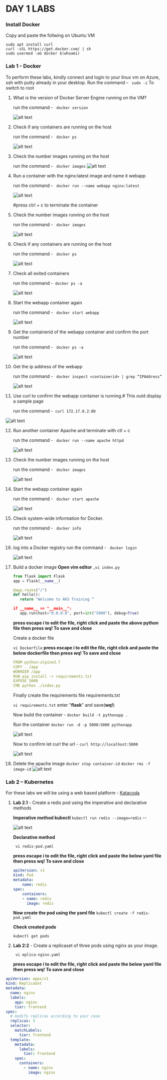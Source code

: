 # DAY 1 LABS


### Install Docker

Copy and paste the follwing on Ubuntu VM
``` 
sudo apt install curl
curl -sSL https://get.docker.com/ | sh
sudo usermod -aG docker $(whoami)
```



### Lab 1 - Docker
To perform these labs, kindly connect and login to your linux vm on Azure, ssh with putty already in your desktop. Run the command – ```  sudo -i ``` To switch to root

1.  What is the version of Docker Server Engine running on the VM?
    
    run the command - ```  docker version ```

    ![alt text](../img/docker-version.png "docker version")

2.  Check if any containers are running on the host
     
    run the command - ```  docker ps ```

    ![alt text](../img/docker-ps.png "docker ps")

3.  Check the number images running on the host 
   
    run the command - ```  docker images ```
    ![alt text](../img/docker-img.png "docker image")

4.  Run a container with the nginx:latest image and name it webapp
    
    run the command - ```  docker run --name webapp nginx:latest ``` 

    ![alt text](../img/docker-output.png "docker image")

     #press ctrl + c to terminate the container

5.  Check the number images running on the host 

    run the command - ```  docker images ```

     ![alt text](../img/docker-img2.png "docker image")

6.  Check if any containers are running on the host

    run the command -  ```  docker ps ```
    
    ![alt text](../img/docker-ps.png "docker ps")

7.  Check all exited containers

    run the command -```  docker ps -a ```

    ![alt text](../img/docker-psa.png "docker ps -a")

8.  Start the webapp container again
 
    run the command - ```  docker start webapp ```

     ![alt text](../img/docker-start.png "docker start")

9.  Get the containerid of the webapp container and confirm the port number

     run the command - ```  docker ps -a ```

     ![alt text](../img/docker-psa2.png "docker ps -a")


10. Get the ip address of the webapp

     run the command - ```  docker inspect <containerid> | grep “IPAddress” ```

    ![alt text](../img/docker-inspect.png "docker get ip address")

 
11. Use curl to confirm the webapp container is running.# This ould display a sample page

    run the command -```  curl 172.17.0.2:80 ```

   ![alt text](../img/curl-output.png "curl output")

12. Run another container Apache and terminate with ctl + c

    run the command - ```  docker run --name apache httpd ```

     ![alt text](../img/docker-run2.png "docker run")

13. Check the number images running on the host 

    run the command - ```  docker images  ```

    ![alt text](../img/docker-img3.png "docker run")


14. Start the webapp container again 

    run the command - ```  docker start apache ```

    ![alt text](../img/docker-start.png "docker start")

15. Check system-wide information for Docker.

    run the command - ```  docker info ```

     ![alt text](../img/docker-info.png "docker info")

16. log into a Docker registry
    run the command - ```  docker login ```

    ![alt text](../img/docker-login.png "docker login")

17. Build a docker image 
    **Open vim editor** _``` vi index.py ```
     ```python
    from flask import Flask
    app = Flask(__name__)

    @app.route("/")
    def hello():
        return "Welcome to AKS Training “

    if __name__ == "__main__":
        app.run(host="0.0.0.0", port=int("5000"), debug=True)
    ```
    **press escape i to edit the file, right click and paste the above python file then press wq! To save and close**

    Create a docker file

    ``` vi Dockerfile ```
    **press escape i to edit the file, right click and paste the below dockerfile  then press wq! To save and close**

    ```YAML
    FROM python:alpine3.7
    COPY . /app
    WORKDIR /app
    RUN pip install -r requirements.txt
    EXPOSE 5000
    CMD python ./index.py
    ```
    Finally create the requirements file requirements.txt

    ``` vi requirements.txt ```
    enter "**flask**" and save(**wq!**)

    Now build the container -
    ``` docker build -t pythonapp . ```  

    Run the container
    ``` docker run -d -p 5000:5000 pythonapp ```

    ![alt text](../img/docker-run3.png "docker run")

    Now to confirm let curl the url - ```curl http://localhost:5000 ```

    ![alt text](../img/curl2.png "curl")

18.	Delete the apache image
    ``` docker stop container-id ```
    ``` docker rmi -f image-id ```
    ![alt text](../img/docker-delete.png "docker delete")




### Lab 2 – Kubernetes

For these labs we will be using a web based platform - [Katacoda](https://www.katacoda.com/courses/kubernetes/playground)


1. **Lab 2.1** - Create a redis pod using the imperative and declarative methods

   **Imperative method kubectl**
   ``` kubectl run redis --image=redis ``` --

   ![alt text](../img/kubernetes_imperative_pod.png "kubernetes_Pod")

   **Declarative method**

   ``` vi redis-pod.yaml```

    **press escape i to edit the file, right click and paste the below yaml file  then press wq! To save and close**

    ```YAML
    apiVersion: v1
    kind: Pod
    metadata:
        name: redis
    spec:
        containers:
        - name: redis
          image: redis
    ```
    **Now create the pod using the yaml file**
    ``` kubectl create -f redis-pod.yaml ```

    **Check created pods** 
    
    ``` kubectl get pods ```


2. **Lab 2:2** - Create a replicaset of three pods using nginx as your image.

     ``` vi eplica-nginx.yaml```

    **press escape i to edit the file, right click and paste the below yaml file  then press wq! To save and close**

```YAML
apiVersion: apps/v1
kind: ReplicaSet
metadata:
  name: nginx
  labels:
    app: nginx
    tier: frontend
spec:
  # modify replicas according to your case
  replicas: 3
  selector:
    matchLabels:
      tier: frontend
  template:
    metadata:
      labels:
        tier: frontend
    spec:
      containers:
        - name: nginx
          image: nginx
```


     
